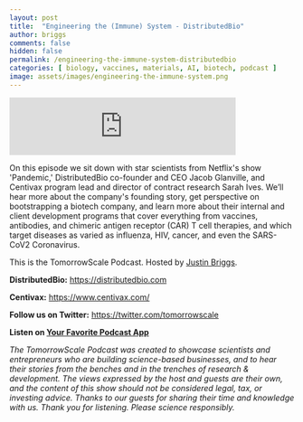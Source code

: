 ```yaml
---
layout: post
title:  "Engineering the (Immune) System - DistributedBio"
author: briggs
comments: false
hidden: false
permalink: /engineering-the-immune-system-distributedbio
categories: [ biology, vaccines, materials, AI, biotech, podcast ]
image: assets/images/engineering-the-immune-system.png
---
```


<iframe src="https://anchor.fm/tomorrowscale/embed/episodes/Engineering-the-Immune-System---DistributedBio-ebie91" height="102px" width="400px" frameborder="0" scrolling="no"></iframe>

On this episode we sit down with star scientists from Netflix's show 'Pandemic,' DistributedBio co-founder and CEO Jacob Glanville, and Centivax program lead and director of contract research Sarah Ives. We’ll hear more about the company's founding story, get perspective on bootstrapping a biotech company, and learn more about their internal and client development programs that cover everything from vaccines, antibodies, and chimeric antigen receptor (CAR) T cell therapies, and which target diseases as varied as influenza, HIV, cancer, and even the SARS-CoV2 Coronavirus. 

This is the TomorrowScale Podcast. Hosted by [Justin Briggs](https://www.linkedin.com/in/briggsly).

**DistributedBio:** https://distributedbio.com

**Centivax:** https://www.centivax.com/

**Follow us on Twitter:** https://twitter.com/tomorrowscale

**Listen on [Your Favorite Podcast App](https://anchor.fm/tomorrowscale/)**

*The TomorrowScale Podcast was created to showcase scientists and entrepreneurs who are building science-based businesses, and to hear their stories from the benches and in the trenches of research & development. The views expressed by the host and guests are their own, and the content of this show should not be considered legal, tax, or investing advice. Thanks to our guests for sharing their time and knowledge with us. Thank you for listening. Please science responsibly.*